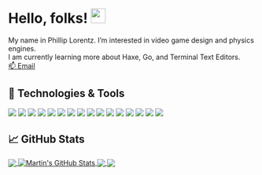 
# Hello, folks! <img src="https://raw.githubusercontent.com/MartinHeinz/MartinHeinz/master/wave.gif" width="30px">
My name in Phillip Lorentz. I’m interested in video game design and physics engines. \
I am currently learning more about Haxe, Go, and Terminal Text Editors. \
[📫 Email](plorentz7@gmail.com)

## 🔧 Technologies & Tools
![](https://img.shields.io/badge/OS-Linux-informational?style=flat&logo=linux&logoColor=white&color=2bbc8a)
![](https://img.shields.io/badge/OS-Windows-informational?style=flat&logo=windows&logoColor=white&color=2bbc8a)
![](https://img.shields.io/badge/Code-Golang-informational?style=flat&logo=go&logoColor=white&color=2bbc8a)
![](https://img.shields.io/badge/Code-Haxe-informational?style=flat&logo=haxe&logoColor=white&color=2bbc8a)
![](https://img.shields.io/badge/Code-C-informational?style=flat&logo=c&logoColor=white&color=2bbc8a)
![](https://img.shields.io/badge/Code-C++-informational?style=flat&logo=cplusplus&logoColor=white&color=2bbc8a)
![](https://img.shields.io/badge/Code-Python-informational?style=flat&logo=python&logoColor=white&color=2bbc8a)
![](https://img.shields.io/badge/Code-Makefile-informational?style=flat&logo=cmake&logoColor=white&color=2bbc8a)
![](https://img.shields.io/badge/Code-AutoHotkey-informational?style=flat&logo=autohotkey&logoColor=white&color=2bbc8a)
![](https://img.shields.io/badge/Shell-Bash-informational?style=flat&logo=gnu-bash&logoColor=white&color=2bbc8a)
![](https://img.shields.io/badge/Shell-Terminator-informational?style=flat&logo=iterm2&logoColor=white&color=2bbc8a)
![](https://img.shields.io/badge/Tools-Docker-informational?style=flat&logo=docker&logoColor=white&color=2bbc8a)
![](https://img.shields.io/badge/Tools-Blender-informational?style=flat&logo=blender&logoColor=white&color=2bbc8a)
![](https://img.shields.io/endpoint?url=https%3A%2F%2Fraw.githubusercontent.com%2FKyrasuum%2FKyrasuum%2Fmain%2Fmicro-icon.json)
![](https://img.shields.io/badge/Tools-VSCode-informational?style=flat&logo=visualstudiocode&logoColor=white&color=2bbc8a)
![](https://img.shields.io/badge/Gaming-Steam-informational?style=flat&logo=steam&logoColor=white&color=2bbc8a)



## &#x1f4c8; GitHub Stats
<a href="https://github.com/Kyrasuum/Kyrasuum">
  <img align="center" src="https://github-readme-stats.vercel.app/api/top-langs/?username=Kyrasuum&hide=java,html,tex,css,javascript&title_color=ffffff&text_color=c9cacc&icon_color=2bbc8a&bg_color=1d1f21&langs_count=3" />
</a>
<a href="https://github.com/Kyrasuum/Kyrasuum">
  <img align="center" src="https://github-readme-stats.vercel.app/api?username=Kyrasuum&show_icons=true&line_height=27&count_private=true&title_color=ffffff&text_color=c9cacc&icon_color=2bbc8a&bg_color=1d1f21" alt="Martin's GitHub Stats" />
</a>

<a href="https://github.com/Kyrasuum/strangelet">
  <img align="center" src="https://github-readme-stats.vercel.app/api/pin/?username=Kyrasuum&repo=strangelet&title_color=ffffff&text_color=c9cacc&icon_color=2bbc8a&bg_color=1d1f21" />
</a>


<a href="https://github.com/KaraAlor/AgeOfXianxia">
  <img align="center" src="https://github-readme-stats.vercel.app/api/pin/?username=KaraAlor&repo=AgeOfXianxia&title_color=ffffff&text_color=c9cacc&icon_color=2bbc8a&bg_color=1d1f21" />
</a>  
